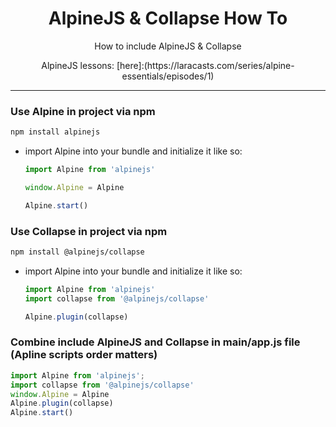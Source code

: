 <h1 align=center>AlpineJS & Collapse How To</h1>
<p align=center>How to include AlpineJS &amp; Collapse</p>
<p align=center>AlpineJS lessons: [here]:(https://laracasts.com/series/alpine-essentials/episodes/1)</p>

<hr />

### Use Alpine in project via npm

```bash
npm install alpinejs
```

- import Alpine into your bundle and initialize it like so:
  ```js
  import Alpine from 'alpinejs'

  window.Alpine = Alpine

  Alpine.start()
  ```

### Use Collapse in project via npm

```bash
npm install @alpinejs/collapse
```
- import Alpine into your bundle and initialize it like so:
  ```js
  import Alpine from 'alpinejs'
  import collapse from '@alpinejs/collapse'

  Alpine.plugin(collapse)
  ```

### Combine include AlpineJS and Collapse in main/app.js file (Apline scripts order matters)
```js
import Alpine from 'alpinejs';
import collapse from '@alpinejs/collapse'
window.Alpine = Alpine
Alpine.plugin(collapse)
Alpine.start()
```
